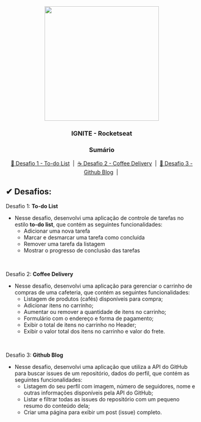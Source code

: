 <div id= "top" align="center"><img width= "300px", src="https://global-uploads.webflow.com/61d83a2ebb0ae01ab96e841a/62d86b52dd890b4acef46ec3_OG-ignite.jpg"/></div>
<h3 align="center">IGNITE - Rocketseat</h3>

<h3 align="center"> Sumário  </h3>
<p align="center">
  <a href="#todoList"> 🚀 Desafio 1 - To-do List</a> &#xa0;|&#xa0;
  <a href="#coffee"> ☕ Desafio 2 - Coffee Delivery</a> &#xa0;|&#xa0;
  <a href="#github"> 📖 Desafio 3 - Github Blog</a> &#xa0;|&#xa0;
</p>

<h2> ✔ Desafios: </h2>

<span id= "todoList">Desafio 1: **To-do List**</span>
   - Nesse desafio, desenvolvi uma aplicação de controle de tarefas no estilo **to-do list**, que contém as seguintes funcionalidades:
      - Adicionar uma nova tarefa
      - Marcar e desmarcar uma tarefa como concluída
      - Remover uma tarefa da listagem
      - Mostrar o progresso de conclusão das tarefas

<br />

<span id= "coffee">Desafio 2: **Coffee Delivery**</span>
   - Nesse desafio, desenvolvi uma aplicação para gerenciar o carrinho de compras de uma cafeteria, que contém as seguintes funcionalidades:
     - Listagem de produtos (cafés) disponíveis para compra;
     - Adicionar itens no carrinho;
     - Aumentar ou remover a quantidade de itens no carrinho;
     - Formulário com o endereço e forma de pagamento;
     - Exibir o total de itens no carrinho no Header;
     - Exibir o valor total dos itens no carrinho e valor do frete.

<br />

<span id= "github">Desafio 3: **Github Blog**</span>
   - Nesse desafio, desenvolvi uma aplicação que utiliza a API do GitHub para buscar issues de um repositório, dados do perfil, que contém as seguintes funcionalidades:
     - Listagem do seu perfil com imagem, número de seguidores, nome e outras informações disponíveis pela API do GitHub;
     - Listar e filtrar todas as issues do repositório com um pequeno resumo do conteúdo dela;
     - Criar uma página para exibir um post (issue) completo.

<br />
